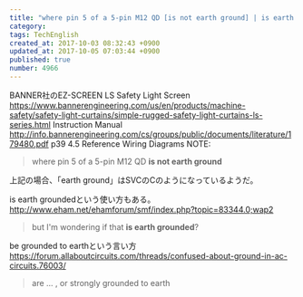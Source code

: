 ```yaml
---
title: "where pin 5 of a 5-pin M12 QD [is not earth ground] | is earth grounded"
category: 
tags: TechEnglish
created_at: 2017-10-03 08:32:43 +0900
updated_at: 2017-10-05 07:03:44 +0900
published: true
number: 4966
---
```


BANNER社のEZ-SCREEN LS Safety Light Screen
https://www.bannerengineering.com/us/en/products/machine-safety/safety-light-curtains/simple-rugged-safety-light-curtains-ls-series.html
Instruction Manual
http://info.bannerengineering.com/cs/groups/public/documents/literature/179480.pdf
p39
4.5 Reference Wiring Diagrams
NOTE:

> where pin 5 of a 5-pin M12 QD **is not earth ground**

上記の場合、「earth ground」はSVCのCのようになっているようだ。

is earth groundedという使い方もある。
http://www.eham.net/ehamforum/smf/index.php?topic=83344.0;wap2
> but I'm wondering if that **is earth grounded**?

be grounded to earthという言い方
https://forum.allaboutcircuits.com/threads/confused-about-ground-in-ac-circuits.76003/
> are ... , or strongly grounded to earth


